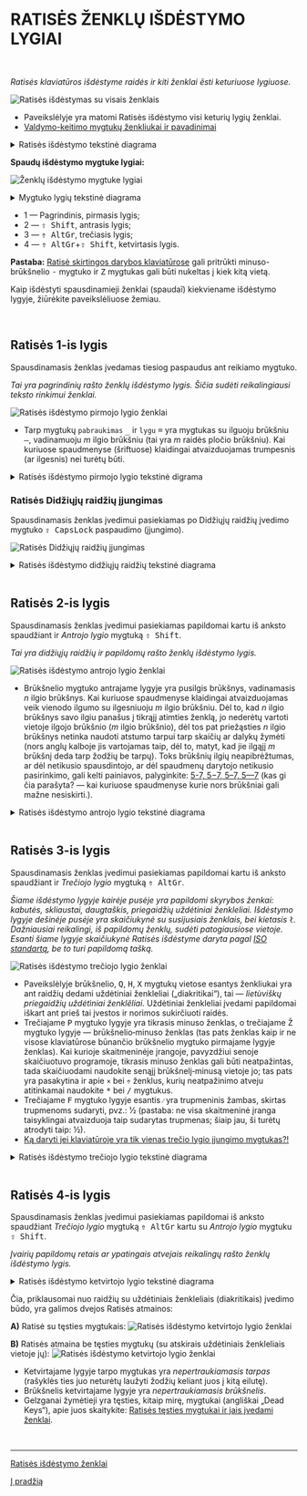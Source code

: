 
# RATISĖS ŽENKLŲ IŠDĖSTYMO LYGIAI

<br>

_Ratisės klaviatūros išdėstyme raidės ir kiti ženklai ẽsti keturiuose lygiuose._

![Ratisės išdėstymas su visais ženklais](images/kb-lt-ratise-visi-zenklai.svg)

+ Paveikslėlyje yra matomi Ratisės išdėstymo visi keturių lygių ženklai.
+ [Valdymo-keitimo mygtukų ženkliukai ir pavadinimai](klaviaturos-valdymo-mygtukai.md)

<details>
<summary>Ratisės išdėstymo tekstinė diagrama</summary>
<pre style="font-size: 60%">
╔═════╦═════╦═════╦═════╦═════╦═════╦═════╦═════╦═════╦═════╦═════╦═════╦═════╦═══════════╗
║ § ´ ║ ¤ ¡ ║ @ ← ║ # → ║ $ £ ║ % ‰ ║ | ¦ ║ & ≠ ║ < ≤ ║ > ≥ ║ \ ‖ ║ W ß ║ ~ ¿ ║ Backspace ║
║ + ` ║ ! ’ ║ : ⟨ ║ . ⟩ ║ * ” ║ _ … ║ — ^ ║ = 7 ║ , 8 ║ ; 9 ║ / ÷ ║ w Ω ║ ? ≈ ║     ⌫     ║
╠═════╩══╦══╩══╦══╩══╦══╩══╦══╩══╦══╩══╦══╩══╦══╩══╦══╩══╦══╩══╦══╩══╦══╩══╦══╩══╦════════╣
║ Tab    ║ Ū › ║ Ė ° ║ Y ^ ║ O » ║ Q ↑ ║ J ¥ ║ N ¬ ║ K † ║ G • ║ B ∞ ║ C © ║ F ™ ║  Enter ║
║  ↹     ║ ū ‘ ║ ė [ ║ y ] ║ o “ ║ q ́  ║ j € ║ n 4 ║ k 5 ║ g 6 ║ b × ║ c ¢ ║ f / ║        ║
╠════════╩═╦═══╩═╦═══╩═╦═══╩═╦═══╩═╦═══╩═╦═══╩═╦═══╩═╦═══╩═╦═══╩═╦═══╩═╦═══╩═╦═══╩═╗      ║
║ CapsLock ║ U ¯ ║ E ` ║ I ´ ║ A ¨ ║ H ˜ ║ L Ł ║ R ¹ ║ T ² ║ S ³ ║ P ¶ ║ Ž ¸ ║ Z ® ║  ↵   ║
║    ⇬     ║ u ' ║ e ( ║ i ) ║ a " ║ h ̃  ║ l ł ║ r 1 ║ t 2 ║ s 3 ║ p − ║ ž - ║ z ° ║      ║
╠═══════╦══╩══╦══╩══╦══╩══╦══╩══╦══╩══╦══╩══╦══╩══╦══╩══╦══╩══╦══╩══╦══╩══╦══╩═════╩══════╣
║ Shift ║ – ‑ ║ Ų ‹ ║ Ę ˘ ║ Į ˇ ║ Ą « ║ X ↓ ║ V ◊ ║ M µ ║ D ‡ ║ Š · ║ Č ± ║         Shift ║
║   ⇧   ║ - ̇  ║ ų ‚ ║ ę { ║ į } ║ ą „ ║ x ̀  ║ v √ ║ m 0 ║ d . ║ š , ║ č + ║           ⇧   ║
╠═══════╩═╦═══╩═╦═══╩═╦═══╩═══╦═╩═════╩═════╩═════╩═════╩════╦╩═════╩╦════╩╦═════╦════════╣
║ Ctrl    ║ Fn  ║ OS  ║  Alt  ║                              ║ AltGr ║ OS  ║ Mn  ║   Ctrl ║
║   ⎈     ║     ║  ◇  ║   ⎇   ║                              ║   ⇮   ║  ◇  ║  ≣  ║    ⎈   ║
╚═════════╩═════╩═════╩═══════╩══════════════════════════════╩═══════╩═════╩═════╩════════╝
</pre>
</details>

__Spaudų išdėstymo mygtuke lygiai:__

![Ženklų išdėstymo mygtuke lygiai](images/zenklu-lygiai.svg)

<details>
<summary>Mygtuko lygių tekstinė diagrama</summary>
<pre>
╔═════╗
║ 2 4 ║
║ 1 3 ║
╚═════╝
</pre>
</details>

+ 1 — Pagrindinis, pirmasis lygis;
+ 2 — <kbd>⇧ Shift</kbd>, antrasis lygis;
+ 3 — <kbd>⇮ AltGr</kbd>, trečiasis lygis;
+ 4 — <kbd>⇮ AltGr</kbd>+<kbd>⇧ Shift</kbd>, ketvirtasis lygis.

__Pastaba:__ [Ratisė skirtingos darybos klaviatūrose](ratise-skirtingos-darybos-klaviaturose.md) gali pritrūkti minuso-brūkšnelio <kbd>-</kbd> mygtuko ir <kbd>Z</kbd> mygtukas gali būti nukeltas į kiek kitą vietą.

Kaip išdėstyti spausdinamieji ženklai (spaudaĩ) kiekviename išdėstymo lygyje, žiūrėkite paveikslėliuose žemiau.

<br>

## Ratisės 1-is lygis

Spausdinamasis ženklas įvedamas tiesiog paspaudus ant reikiamo mygtuko.

_Tai yra pagrindinių rašto ženklų išdėstymo lygis. Šičia sudėti reikalingiausi teksto rinkimui ženklai._

![Ratisės išdėstymo pirmojo lygio ženklai](images/kb-lt-ratise-1-lygis.svg)

+ Tarp mygtukų ```pabraukimas``` <kbd>_</kbd> ir ```lygu``` <kbd>=</kbd> yra mygtukas su ilguoju brūkšniu <kbd>—</kbd>, vadinamuoju _m_ ilgio brūkšniu (tai yra _m_ raidės pločio brūkšniu). Kai kuriuose spaudmenyse (šriftuose) klaidingai atvaizduojamas trumpesnis (ar ilgesnis) nei turėtų būti.
    
<details>
<summary>Ratisės išdėstymo pirmojo lygio tekstinė digrama</summary>
<pre style="font-size: 60%">
╔═════╦═════╦═════╦═════╦═════╦═════╦═════╦═════╦═════╦═════╦═════╦═════╦═════╦═══════════╗
║     ║     ║     ║     ║     ║     ║     ║     ║     ║     ║     ║     ║     ║ Backspace ║
║ +   ║ !   ║ :   ║ .   ║ *   ║ _   ║ —   ║ =   ║ ,   ║ ;   ║ /   ║ w   ║ ?   ║     ⌫     ║
╠═════╩══╦══╩══╦══╩══╦══╩══╦══╩══╦══╩══╦══╩══╦══╩══╦══╩══╦══╩══╦══╩══╦══╩══╦══╩══╦════════╣
║ Tab    ║     ║     ║     ║     ║     ║     ║     ║     ║     ║     ║     ║     ║  Enter ║
║  ↹     ║ ū   ║ ė   ║ y   ║ o   ║ q   ║ j   ║ n   ║ k   ║ g   ║ b   ║ c   ║ f   ║        ║
╠════════╩═╦═══╩═╦═══╩═╦═══╩═╦═══╩═╦═══╩═╦═══╩═╦═══╩═╦═══╩═╦═══╩═╦═══╩═╦═══╩═╦═══╩═╗      ║
║ CapsLock ║     ║     ║     ║     ║     ║     ║     ║     ║     ║     ║     ║     ║  ↵   ║
║    ⇬     ║ u   ║ e   ║ i   ║ a   ║ h   ║ l   ║ r   ║ t   ║ s   ║ p   ║ ž   ║ z   ║      ║
╠═══════╦══╩══╦══╩══╦══╩══╦══╩══╦══╩══╦══╩══╦══╩══╦══╩══╦══╩══╦══╩══╦══╩══╦══╩═════╩══════╣
║ Shift ║     ║     ║     ║     ║     ║     ║     ║     ║     ║     ║     ║         Shift ║
║   ⇧   ║ -   ║ ų   ║ ę   ║ į   ║ ą   ║ x   ║ v   ║ m   ║ d   ║ š   ║ č   ║           ⇧   ║
╠═══════╩═╦═══╩═╦═══╩═╦═══╩═══╦═╩═════╩═════╩═════╩═════╩════╦╩═════╩╦════╩╦═════╦════════╣
║ Ctrl    ║ Fn  ║ OS  ║  Alt  ║                              ║ AltGr ║ OS  ║ Mn  ║   Ctrl ║
║   ⎈     ║     ║  ◇  ║   ⎇   ║                              ║   ⇮   ║  ◇  ║  ≣  ║    ⎈   ║
╚═════════╩═════╩═════╩═══════╩══════════════════════════════╩═══════╩═════╩═════╩════════╝
</pre>
</details>

### Ratisės Didžiųjų raidžių įjungimas

Spausdinamasis ženklas įvedimui pasiekiamas po Didžiųjų raidžių įvedimo mygtuko <kbd>⇪ CapsLock</kbd> paspaudimo (įjungimo).

![Ratisės Didžiųjų raidžių įjungimas](images/kb-lt-ratise-didzios.svg)
  
<details>
<summary>Ratisės išdėstymo didžiųjų raidžių tekstinė diagrama</summary>
<pre style="font-size: 60%">
╔═════╦═════╦═════╦═════╦═════╦═════╦═════╦═════╦═════╦═════╦═════╦═════╦═════╦═══════════╗
║     ║     ║     ║     ║     ║     ║     ║     ║     ║     ║     ║ W   ║     ║ Backspace ║
║ +   ║ !   ║ :   ║ .   ║ *   ║ _   ║ —   ║ =   ║ ,   ║ ;   ║ /   ║     ║ ?   ║     ⌫     ║
╠═════╩══╦══╩══╦══╩══╦══╩══╦══╩══╦══╩══╦══╩══╦══╩══╦══╩══╦══╩══╦══╩══╦══╩══╦══╩══╦════════╣
║ Tab    ║ Ū   ║ Ė   ║ Y   ║ O   ║ Q   ║ J   ║ N   ║ K   ║ G   ║ B   ║ C   ║ F   ║  Enter ║
║  ↹     ║     ║     ║     ║     ║     ║     ║     ║     ║     ║     ║     ║     ║        ║
╠════════╩═╦═══╩═╦═══╩═╦═══╩═╦═══╩═╦═══╩═╦═══╩═╦═══╩═╦═══╩═╦═══╩═╦═══╩═╦═══╩═╦═══╩═╗      ║
║ CapsLock ║ U   ║ E   ║ I   ║ A   ║ H   ║ L Ł ║ R   ║ T   ║ S   ║ P   ║ Ž   ║ Z   ║  ↵   ║
║ ░░░⇬░░░░ ║     ║     ║     ║     ║     ║     ║     ║     ║     ║     ║     ║     ║      ║
╠═══════╦══╩══╦══╩══╦══╩══╦══╩══╦══╩══╦══╩══╦══╩══╦══╩══╦══╩══╦══╩══╦══╩══╦══╩═════╩══════╣
║ Shift ║     ║ Ų   ║ Ę   ║ Į   ║ Ą   ║ X   ║ V   ║ M   ║ D   ║ Š   ║ Č   ║         Shift ║
║   ⇧   ║ -   ║     ║     ║     ║     ║     ║     ║     ║     ║     ║     ║           ⇧   ║
╠═══════╩═╦═══╩═╦═══╩═╦═══╩═══╦═╩═════╩═════╩═════╩═════╩════╦╩═════╩╦════╩╦═════╦════════╣
║ Ctrl    ║ Fn  ║ OS  ║  Alt  ║                              ║ AltGr ║ OS  ║ Mn  ║   Ctrl ║
║   ⎈     ║     ║  ◇  ║   ⎇   ║                              ║   ⇮   ║  ◇  ║  ≣  ║    ⎈   ║
╚═════════╩═════╩═════╩═══════╩══════════════════════════════╩═══════╩═════╩═════╩════════╝
</pre>
</details>

<br>

## Ratisės 2-is lygis

Spausdinamasis ženklas įvedimui pasiekiamas papildomai kartu iš anksto spaudžiant ir _Antrojo lygio_ mygtuką <kbd>⇧ Shift</kbd>.

_Tai yra didžiųjų raidžių ir papildomų rašto ženklų išdėstymo lygis._

![Ratisės išdėstymo antrojo lygio ženklai](images/kb-lt-ratise-2-lygis.svg)

+ Brūkšnelio mygtuko antrajame lygyje yra pusilgis brūkšnys, vadinamasis _n_ ilgio brūkšnys. Kai kuriuose spaudmenyse klaidingai atvaizduojamas veik vienodo ilgumo su ilgesniuoju _m_ ilgio brūkšniu. Dėl to, kad _n_ ilgio brūkšnys savo ilgiu panašus į tikrąjį atimties ženklą, jo nederėtų vartoti vietoje ilgojo brūkšnio (_m_ ilgio brūkšnio), dėl tos pat priežąsties _n_ ilgio brūkšnys netinka naudoti atstumo tarpui tarp skaičių ar dalykų žymėti (nors anglų kalboje jis vartojamas taip, dėl to, matyt, kad jie ilgąjį _m_ brūkšnį deda tarp žodžių be tarpų). Toks brūkšnių ilgių neapibrėžtumas, ar dėl netikusio spausdintojo, ar dėl spaudmenų darytojo netikusio pasirinkimo, gali kelti painiavos, palyginkite: [5-7, 5−7, 5–7, 5—7](https://fonts.google.com/?preview.text=5-7,%205%E2%88%927,%205%E2%80%937,%205%E2%80%947&preview.text_type=custom) (kas gi čia parašyta? — kai kuriuose spaudmenyse kurie nors brūkšniai gali mažne nesiskirti.).

<details>
<summary>Ratisės išdėstymo antrojo lygio tekstinė diagrama</summary>
<pre style="font-size: 60%">
╔═════╦═════╦═════╦═════╦═════╦═════╦═════╦═════╦═════╦═════╦═════╦═════╦═════╦═══════════╗
║ §   ║ ¤   ║ @   ║ #   ║ $   ║ %   ║ |   ║ &   ║ <   ║ >   ║ \   ║ W   ║ ~   ║ Backspace ║
║     ║     ║     ║     ║     ║     ║     ║     ║     ║     ║ /   ║     ║     ║     ⌫     ║
╠═════╩══╦══╩══╦══╩══╦══╩══╦══╩══╦══╩══╦══╩══╦══╩══╦══╩══╦══╩══╦══╩══╦══╩══╦══╩══╦════════╣
║ Tab    ║ Ū   ║ Ė   ║ Y   ║ O   ║ Q   ║ J   ║ N   ║ K   ║ G   ║ B   ║ C   ║ F   ║  Enter ║
║  ↹     ║     ║     ║     ║     ║     ║     ║     ║     ║     ║     ║     ║     ║        ║
╠════════╩═╦═══╩═╦═══╩═╦═══╩═╦═══╩═╦═══╩═╦═══╩═╦═══╩═╦═══╩═╦═══╩═╦═══╩═╦═══╩═╦═══╩═╗      ║
║ CapsLock ║ U   ║ E   ║ I   ║ A   ║ H   ║ L Ł ║ R   ║ T   ║ S   ║ P   ║ Ž   ║ Z   ║  ↵   ║
║    ⇬     ║     ║     ║     ║     ║     ║     ║     ║     ║     ║     ║     ║     ║      ║
╠═══════╦══╩══╦══╩══╦══╩══╦══╩══╦══╩══╦══╩══╦══╩══╦══╩══╦══╩══╦══╩══╦══╩══╦══╩═════╩══════╣
║ Shift ║     ║ Ų   ║ Ę   ║ Į   ║ Ą   ║ X   ║ V   ║ M   ║ D   ║ Š   ║ Č   ║         Shift ║
║   ⇧   ║ -   ║     ║     ║     ║     ║     ║     ║     ║     ║     ║     ║ ░░░░░░░░░░⇧░░ ║
╠═══════╩═╦═══╩═╦═══╩═╦═══╩═══╦═╩═════╩═════╩═════╩═════╩════╦╩═════╩╦════╩╦═════╦════════╣
║ Ctrl    ║ Fn  ║ OS  ║  Alt  ║                              ║ AltGr ║ OS  ║ Mn  ║   Ctrl ║
║   ⎈     ║     ║  ◇  ║   ⎇   ║                              ║   ⇮   ║  ◇  ║  ≣  ║    ⎈   ║
╚═════════╩═════╩═════╩═══════╩══════════════════════════════╩═══════╩═════╩═════╩════════╝
</pre>
</details>  

<br>

## Ratisės 3-is lygis

Spausdinamasis ženklas įvedimui pasiekiamas papildomai kartu iš anksto spaudžiant ir _Trečiojo lygio_ mygtuką <kbd>⇮ AltGr</kbd>.

_Šiame išdėstymo lygyje kairėje pusėje yra papildomi skyrybos ženkai: kabutės, skliaustai, daugtaškis, priegaidžių uždėtiniai ženkleliai. Išdėstymo lygyje dešinėje pusėje yra skaičiukynė su susijusiais ženklais, bei kietasis ```ł```. Dažniausiai reikalingi, iš papildomų ženklų, sudėti patogiausiose vietoje. Esanti šiame lygyje skaičiukynė Ratisės išdėstyme daryta pagal [ISO standartą](https://upload.wikimedia.org/wikipedia/commons/b/bb/Keyboard-alphanumeric-section-ISOIEC-9995-2-2009-with-amd1-2012.png), be to turi papildomą tašką._

![Ratisės išdėstymo trečiojo lygio ženklai](images/kb-lt-ratise-3-lygis.svg)

+ Paveikslėlyje brūkšnelio, <kbd>Q</kbd>, <kbd>H</kbd>, <kbd>X</kbd> mygtukų vietose esantys ženkliukai yra ant raidžių dedami uždėtiniai ženkleliai („diakritikai“), tai — _lietùviškų príegaidžių uždėtìniai ženklẽliai_. Uždėtiniai ženkleliai įvedami papildomai iškart ant prieš tai įvestos ir norimos sukirčiuoti raidės.
+ Trečiajame <kbd>P</kbd> mygtuko lygyje yra tikrasis minuso ženklas, o trečiajame <kbd>Ž</kbd> mygtuko lygyje — brūkšnelio‑minuso ženklas (tas pats ženklas kaip ir ne visose klaviatūrose būnančio brūkšnelio mygtuko pirmajame lygyje ženklas). Kai kurioje skaitmeninėje įrangoje, pavyzdžiui senoje skaičiuotuvo programoje, tikrasis minuso ženklas gali būti neatpažintas, tada skaičiuodami naudokite senąjį brūkšnelį‑minusą vietoje jo; tas pats yra pasakytina ir apie ```×``` bei ```÷``` ženklus, kurių neatpažinimo atveju atitinkamai naudokite <kbd>*</kbd> bei <kbd>/</kbd> mygtukus.
+ Trečiajame <kbd>F</kbd> mygtuko lygyje esantis ```⁄``` yra trupmeninis žambas, skirtas trupmenoms sudaryti, pvz.: 1⁄2 (pastaba: ne visa skaitmeninė įranga taisyklingai atvaizduoja taip sudarytas trupmenas; šiaip jau, ši turėtų atrodyti taip: ½).
+ [Ką daryti jei klaviatūroje yra tik vienas trečio lygio įjungimo mygtukas?!](ratises-trukumu-apejimas.md)

<details>
<summary>Ratisės išdėstymo trečiojo lygio tekstinė diagrama</summary>
<pre style="font-size: 60%">
╔═════╦═════╦═════╦═════╦═════╦═════╦═════╦═════╦═════╦═════╦═════╦═════╦═════╦═══════════╗
║     ║     ║     ║     ║     ║     ║     ║     ║     ║     ║     ║     ║     ║ Backspace ║
║   ` ║   ’ ║   ⟨ ║   ⟩ ║   ” ║   … ║   ^ ║   7 ║   8 ║   9 ║   ÷ ║   Ω ║   ≈ ║     ⌫     ║
╠═════╩══╦══╩══╦══╩══╦══╩══╦══╩══╦══╩══╦══╩══╦══╩══╦══╩══╦══╩══╦══╩══╦══╩══╦══╩══╦════════╣
║ Tab    ║     ║     ║     ║     ║     ║     ║     ║     ║     ║     ║     ║     ║  Enter ║
║  ↹     ║   ‘ ║   [ ║   ] ║   “ ║   ́  ║   € ║   4 ║   5 ║   6 ║   × ║   ¢ ║   / ║        ║
╠════════╩═╦═══╩═╦═══╩═╦═══╩═╦═══╩═╦═══╩═╦═══╩═╦═══╩═╦═══╩═╦═══╩═╦═══╩═╦═══╩═╦═══╩═╗      ║
║ CapsLock ║     ║     ║     ║     ║     ║     ║     ║     ║     ║     ║     ║     ║  ↵   ║
║    ⇬     ║   ' ║   ( ║   ) ║   " ║   ̃  ║   ł ║   1 ║   2 ║   3 ║   − ║   - ║   ° ║      ║
╠═══════╦══╩══╦══╩══╦══╩══╦══╩══╦══╩══╦══╩══╦══╩══╦══╩══╦══╩══╦══╩══╦══╩══╦══╩═════╩══════╣
║ Shift ║     ║     ║     ║     ║     ║     ║     ║     ║     ║     ║     ║         Shift ║
║   ⇧   ║   ̇  ║   ‚ ║   { ║   } ║   „ ║   ̀  ║   √ ║   0 ║   . ║   , ║   + ║           ⇧   ║
╠═══════╩═╦═══╩═╦═══╩═╦═══╩═══╦═╩═════╩═════╩═════╩═════╩════╦╩═════╩╦════╩╦═════╦════════╣
║ Ctrl    ║ Fn  ║ OS  ║  Alt  ║                              ║ AltGr ║ OS  ║ Mn  ║   Ctrl ║
║   ⎈     ║     ║  ◇  ║   ⎇   ║                              ║ ░░⇮░░ ║  ◇  ║  ≣  ║    ⎈   ║
╚═════════╩═════╩═════╩═══════╩══════════════════════════════╩═══════╩═════╩═════╩════════╝
</pre>
</details>

<br>

## Ratisės 4-is lygis

Spausdinamasis ženklas įvedimui pasiekiamas papildomai iš anksto spaudžiant _Trečiojo lygio_ mygtuką <kbd>⇮ AltGr</kbd> kartu su _Antrojo lygio_ mygtuku <kbd>⇧ Shift</kbd>.

_Įvairių papildomų retais ar ypatingais atvejais reikalingų rašto ženklų išdėstymo lygis._

<details>
<summary>Ratisės išdėstymo ketvirtojo lygio tekstinė diagrama</summary>
<pre style="font-size: 60%">
╔═════╦═════╦═════╦═════╦═════╦═════╦═════╦═════╦═════╦═════╦═════╦═════╦═════╦═══════════╗
║   ´ ║   ¡ ║   ← ║   → ║   £ ║   ‰ ║   ¦ ║   ≠ ║   ≤ ║   ≥ ║   ‖ ║   ß ║   ¿ ║ Backspace ║
║     ║     ║     ║     ║     ║     ║     ║     ║     ║     ║     ║     ║     ║     ⌫     ║
╠═════╩══╦══╩══╦══╩══╦══╩══╦══╩══╦══╩══╦══╩══╦══╩══╦══╩══╦══╩══╦══╩══╦══╩══╦══╩══╦════════╣
║ Tab    ║   › ║   ° ║   ^ ║   » ║   ↑ ║   ¥ ║   ¬ ║   † ║   • ║   ∞ ║   © ║   ™ ║  Enter ║
║  ↹     ║     ║     ║     ║     ║     ║     ║     ║     ║     ║     ║     ║     ║        ║
╠════════╩═╦═══╩═╦═══╩═╦═══╩═╦═══╩═╦═══╩═╦═══╩═╦═══╩═╦═══╩═╦═══╩═╦═══╩═╦═══╩═╦═══╩═╗      ║
║ CapsLock ║   ¯ ║   ` ║   ´ ║   ¨ ║   ˜ ║   Ł ║   ¹ ║   ² ║   ³ ║   ¶ ║   ¸ ║   ® ║  ↵   ║
║    ⇬     ║     ║     ║     ║     ║     ║     ║     ║     ║     ║     ║     ║     ║      ║
╠═══════╦══╩══╦══╩══╦══╩══╦══╩══╦══╩══╦══╩══╦══╩══╦══╩══╦══╩══╦══╩══╦══╩══╦══╩═════╩══════╣
║ Shift ║   ‑ ║   ‹ ║   ˘ ║   ˇ ║   « ║   ↓ ║   ◊ ║   µ ║   ‡ ║   · ║   ± ║         Shift ║
║   ⇧   ║     ║     ║     ║     ║     ║     ║     ║     ║     ║     ║     ║ ░░░░░░░░░░⇧░░ ║
╠═══════╩═╦═══╩═╦═══╩═╦═══╩═══╦═╩═════╩═════╩═════╩═════╩════╦╩═════╩╦════╩╦═════╦════════╣
║ Ctrl    ║ Fn  ║ OS  ║  Alt  ║                              ║ AltGr ║ OS  ║ Mn  ║   Ctrl ║
║   ⎈     ║     ║  ◇  ║   ⎇   ║                              ║ ░░⇮░░ ║  ◇  ║  ≣  ║    ⎈   ║
╚═════════╩═════╩═════╩═══════╩══════════════════════════════╩═══════╩═════╩═════╩════════╝
</pre>
</details>

Čia, priklausomai nuo raidžių su uždėtiniais ženkleliais (diakritikais) įvedimo būdo, yra galimos dvejos Ratisės atmainos:

__A)__ Ratisė su tęsties mygtukais:
![Ratisės išdėstymo ketvirtojo lygio ženklai](images/kb-lt-ratise-4-lygis.svg)

__B)__ Ratisės atmaina be tęsties mygtukų (su atskirais uždėtiniais ženkleliais vietoje jų):
![Ratisės išdėstymo ketvirtojo lygio ženklai](images/kb-lt-ratise-b-4-lygis.svg)

+ Ketvirtajame lygyje tarpo mygtukas yra _nepertraukiamasis tarpas_ (rašyklės ties juo neturėtų laužyti žodžių keliant juos į kitą eilutę).
+ Brūkšnelis ketvirtajame lygyje yra _nepertraukiamasis brūkšnelis_.
+ Gelzganai žymėtieji yra tęsties, kitaip mirę, mygtukai (angliškai „Dead Keys“), apie juos skaitykite:
[Ratisės tęsties mygtukai ir jais įvedami ženklai](ratises-testies-mygtukai.md).
  
<br>

-------------------------

[Ratisės išdėstymo ženklai](ratises-isdestymo-zenklai.md)

[Į pradžią](../README.md)
